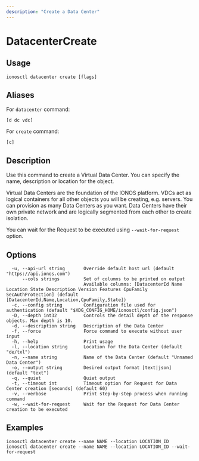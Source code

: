 ```yaml
---
description: "Create a Data Center"
---
```


# DatacenterCreate

## Usage

```text
ionosctl datacenter create [flags]
```

## Aliases

For `datacenter` command:

```text
[d dc vdc]
```

For `create` command:

```text
[c]
```

## Description

Use this command to create a Virtual Data Center. You can specify the name, description or location for the object.

Virtual Data Centers are the foundation of the IONOS platform. VDCs act as logical containers for all other objects you will be creating, e.g. servers. You can provision as many Data Centers as you want. Data Centers have their own private network and are logically segmented from each other to create isolation.

You can wait for the Request to be executed using `--wait-for-request` option.

## Options

```text
  -u, --api-url string       Override default host url (default "https://api.ionos.com")
      --cols strings         Set of columns to be printed on output 
                             Available columns: [DatacenterId Name Location State Description Version Features CpuFamily SecAuthProtection] (default [DatacenterId,Name,Location,CpuFamily,State])
  -c, --config string        Configuration file used for authentication (default "$XDG_CONFIG_HOME/ionosctl/config.json")
  -D, --depth int32          Controls the detail depth of the response objects. Max depth is 10.
  -d, --description string   Description of the Data Center
  -f, --force                Force command to execute without user input
  -h, --help                 Print usage
  -l, --location string      Location for the Data Center (default "de/txl")
  -n, --name string          Name of the Data Center (default "Unnamed Data Center")
  -o, --output string        Desired output format [text|json] (default "text")
  -q, --quiet                Quiet output
  -t, --timeout int          Timeout option for Request for Data Center creation [seconds] (default 60)
  -v, --verbose              Print step-by-step process when running command
  -w, --wait-for-request     Wait for the Request for Data Center creation to be executed
```

## Examples

```text
ionosctl datacenter create --name NAME --location LOCATION_ID
ionosctl datacenter create --name NAME --location LOCATION_ID --wait-for-request
```

